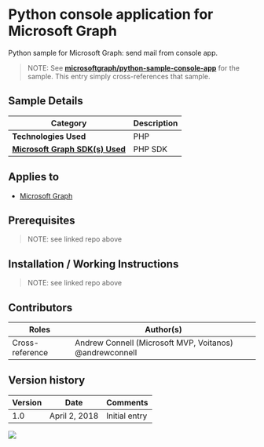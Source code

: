 # Python console application for Microsoft Graph

Python sample for Microsoft Graph: send mail from console app.

> NOTE: See **[microsoftgraph/python-sample-console-app](https://github.com/microsoftgraph/python-sample-console-app)** for the sample. This entry simply cross-references that sample.

## Sample Details

|               Category               | Description |
| ------------------------------------ | ----------- |
| **Technologies Used**                | PHP         |
| **[Microsoft Graph SDK(s) Used][1]** | PHP SDK     |

## Applies to

* [Microsoft Graph](https://developer.microsoft.com/en-us/graph)

## Prerequisites

> NOTE: see linked repo above

## Installation / Working Instructions

> NOTE: see linked repo above

## Contributors

|      Roles      |                        Author(s)                        |
| --------------- | ------------------------------------------------------- |
| Cross-reference | Andrew Connell (Microsoft MVP, Voitanos) @andrewconnell |

## Version history

| Version |     Date      |   Comments    |
| ------- | ------------- | ------------- |
| 1.0     | April 2, 2018 | Initial entry |

[1]: https://developer.microsoft.com/en-us/graph/code-samples-and-sdks

<img src="https://telemetry.sharepointpnp.com/msgraph-community-samples/samples/python-console-app" />